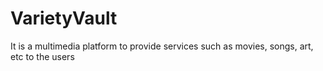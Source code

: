 # VarietyVault
It is a multimedia platform to provide services such as movies, songs, art, etc to the users
